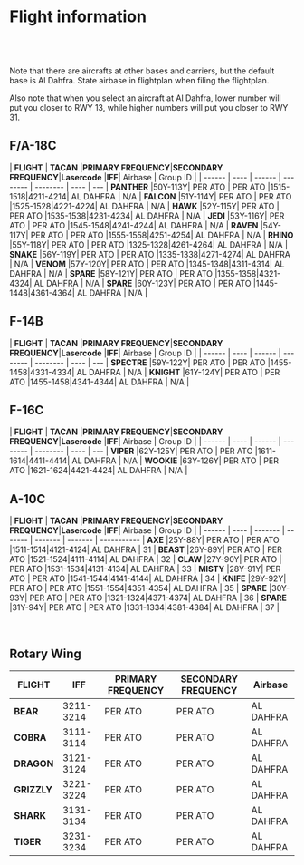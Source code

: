 # Flight information

<br>
<br>
<br>
Note that there are aircrafts at other bases and carriers, but the default base is Al Dahfra. State airbase in flightplan when filing the flightplan.

Also note that when you select an aircraft at Al Dahfra, lower number will put you closer to RWY 13, while higher numbers will put you closer to RWY 31.


## F/A-18C

| **FLIGHT** | **TACAN** |**PRIMARY FREQUENCY**|**SECONDARY FREQUENCY**|**Lasercode** |**IFF**| Airbase | Group ID |
| ------ | ---- | ------ | -------- | -------- | ---- | --- |
**PANTHER**  |50Y-113Y| PER ATO | PER ATO |1515-1518|4211-4214| AL DAHFRA | N/A |
**FALCON**   |51Y-114Y| PER ATO | PER ATO |1525-1528|4221-4224| AL DAHFRA | N/A |
**HAWK**     |52Y-115Y| PER ATO | PER ATO |1535-1538|4231-4234| AL DAHFRA | N/A |
**JEDI**     |53Y-116Y| PER ATO | PER ATO |1545-1548|4241-4244| AL DAHFRA | N/A |
**RAVEN**    |54Y-117Y| PER ATO | PER ATO |1555-1558|4251-4254|  AL DAHFRA  | N/A |
**RHINO**   |55Y-118Y| PER ATO | PER ATO |1325-1328|4261-4264|  AL DAHFRA  | N/A |
**SNAKE**    |56Y-119Y| PER ATO | PER ATO |1335-1338|4271-4274|  AL DAHFRA  | N/A |
**VENOM**   |57Y-120Y| PER ATO | PER ATO |1345-1348|4311-4314|  AL DAHFRA  | N/A |
**SPARE**   |58Y-121Y| PER ATO | PER ATO |1355-1358|4321-4324|  AL DAHFRA  | N/A |
**SPARE**    |60Y-123Y| PER ATO | PER ATO |1445-1448|4361-4364|  AL DAHFRA | N/A |


## F-14B

| **FLIGHT** | **TACAN** |**PRIMARY FREQUENCY**|**SECONDARY FREQUENCY**|**Lasercode** |**IFF**| Airbase | Group ID |
| ------ | ---- | ------ | -------- | -------- | ---- | --- |
**SPECTRE**    |59Y-122Y| PER ATO | PER ATO |1455-1458|4331-4334| AL DAHFRA  | N/A |
**KNIGHT**     |61Y-124Y| PER ATO | PER ATO |1455-1458|4341-4344| AL DAHFRA  | N/A |



## F-16C

| **FLIGHT** | **TACAN** |**PRIMARY FREQUENCY**|**SECONDARY FREQUENCY**|**Lasercode** |**IFF**| Airbase | Group ID |
| ------ | ---- | ------ | -------- | -------- | ---- | --- |
**VIPER**    |62Y-125Y| PER ATO | PER ATO |1611-1614|4411-4414| AL DAHFRA  | N/A |
**WOOKIE**   |63Y-126Y| PER ATO | PER ATO |1621-1624|4421-4424| AL DAHFRA  | N/A |

## A-10C

| **FLIGHT** | **TACAN** |**PRIMARY FREQUENCY**|**SECONDARY FREQUENCY**|**Lasercode** |**IFF**| Airbase | Group ID |
| ------     | ----  | ------- | ------- | ------- | ------- | ----------- |
**AXE**      |25Y-88Y| PER ATO | PER ATO |1511-1514|4121-4124|  AL DAHFRA  | 31 |
**BEAST**    |26Y-89Y| PER ATO | PER ATO |1521-1524|4111-4114|  AL DAHFRA  | 32 |
**CLAW**     |27Y-90Y| PER ATO | PER ATO |1531-1534|4131-4134|  AL DAHFRA  | 33 |
**MISTY**    |28Y-91Y| PER ATO | PER ATO |1541-1544|4141-4144|  AL DAHFRA  | 34 |
**KNIFE**    |29Y-92Y| PER ATO | PER ATO |1551-1554|4351-4354|  AL DAHFRA  | 35 |
**SPARE**    |30Y-93Y| PER ATO | PER ATO |1321-1324|4371-4374|  AL DAHFRA  | 36 |
**SPARE**    |31Y-94Y| PER ATO | PER ATO |1331-1334|4381-4384|  AL DAHFRA  | 37 |

<br>


## Rotary Wing

| **FLIGHT**  | **IFF**   |**PRIMARY FREQUENCY**|**SECONDARY FREQUENCY**| Airbase |
| ------      | ----      | ------              | --------              | -------- |
**BEAR**      | 3211-3214 | PER ATO             | PER ATO               |  AL DAHFRA  |
**COBRA**     | 3111-3114 | PER ATO | PER ATO |  AL DAHFRA  |
**DRAGON**    | 3121-3124 | PER ATO | PER ATO |  AL DAHFRA  |
**GRIZZLY**   | 3221-3224 | PER ATO | PER ATO |  AL DAHFRA  |
**SHARK**     | 3131-3134 | PER ATO | PER ATO |  AL DAHFRA  |
**TIGER**     | 3231-3234 | PER ATO | PER ATO |  AL DAHFRA  |